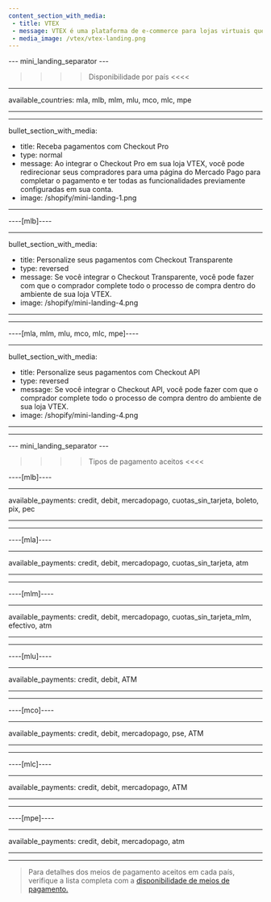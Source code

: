 ```yaml
---
content_section_with_media:
 - title: VTEX
 - message: VTEX é uma plataforma de e-commerce para lojas virtuais que oferece a possibilidade de realizar pagamentos através do Mercado Pago.
 - media_image: /vtex/vtex-landing.png
---
```


--- mini_landing_separator ---
 
>>>> Disponibilidade por país <<<<
---
available_countries: mla, mlb, mlm, mlu, mco, mlc, mpe

---

---
bullet_section_with_media:
 - title: Receba pagamentos com Checkout Pro
 - type: normal
 - message: Ao integrar o Checkout Pro em sua loja VTEX, você pode redirecionar seus compradores para uma página do Mercado Pago para completar o pagamento e ter todas as funcionalidades previamente configuradas em sua conta.  
 - image: /shopify/mini-landing-1.png 
---

----[mlb]----

---
bullet_section_with_media:
 - title: Personalize seus pagamentos com Checkout Transparente 
 - type: reversed
 - message: Se você integrar o Checkout Transparente, você pode fazer com que o comprador complete todo o processo de compra dentro do ambiente de sua loja VTEX. 
 - image: /shopify/mini-landing-4.png 
---
------------

----[mla, mlm, mlu, mco, mlc, mpe]----

---
bullet_section_with_media:
 - title: Personalize seus pagamentos com Checkout API
 - type: reversed
 - message: Se você integrar o Checkout API, você pode fazer com que o comprador complete todo o processo de compra dentro do ambiente de sua loja VTEX. 
 - image: /shopify/mini-landing-4.png
---
------------

 
--- mini_landing_separator ---
 
>>>> Tipos de pagamento aceitos <<<<
 
----[mlb]----

---
available_payments: credit, debit, mercadopago, cuotas_sin_tarjeta, boleto, pix, pec

---
------------

----[mla]---- 

---
available_payments: credit, debit, mercadopago, cuotas_sin_tarjeta, atm

----
------------

----[mlm]---- 

---
available_payments: credit, debit, mercadopago, cuotas_sin_tarjeta_mlm, efectivo, atm

----
------------

----[mlu]---- 

---
available_payments: credit, debit, ATM

----
------------

----[mco]---- 

---
available_payments: credit, debit, mercadopago, pse, ATM

----
------------

----[mlc]---- 

---
available_payments: credit, debit, mercadopago, ATM

----
------------

----[mpe]---- 

---
available_payments:  credit, debit, mercadopago, atm

----
------------
> Para detalhes dos meios de pagamento aceitos em cada país, verifique a lista completa com a [disponibilidade de meios de pagamento.](/developers/pt/docs/sales-processing/payment-methods)